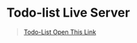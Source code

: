 # Todo-list Live Server
> <a href="https://adarshprogrammer.github.io/my-project/Todo list/todo.html">Todo-List Open This Link</a>
